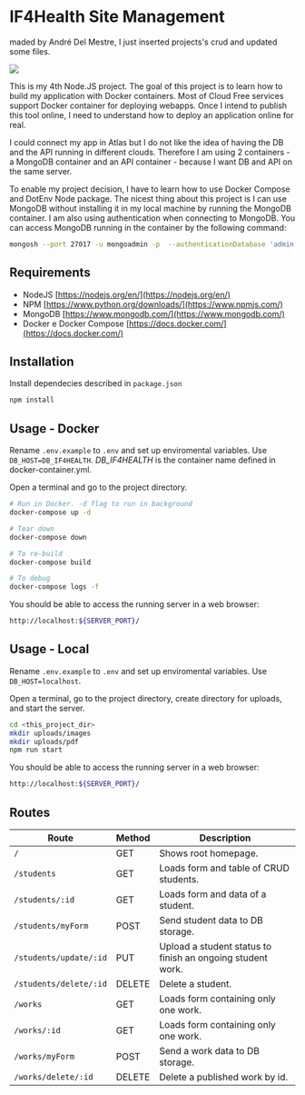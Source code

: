 # IF4Health Site Management

maded by André Del Mestre, I just inserted projects's crud and updated some files.

![](https://if4health.netlify.app/logo/opt-if4health-halfsize.png)

This is my 4th Node.JS project. The goal of this project is to learn how to build my application with Docker containers. Most of Cloud Free services support Docker container for deploying webapps. Once I intend to publish this tool online, I need to understand how to deploy an application online for real.

I could connect my app in Atlas but I do not like the idea of having the DB and the API running in different clouds. Therefore I am using 2 containers - a MongoDB container and an API container - because I want DB and API on the same server. 

To enable my project decision, I have to learn how to use Docker Compose and DotEnv Node package. The nicest thing about this project is I can use MongoDB without installing it in my local machine by running the MongoDB container. I am also using authentication when connecting to MongoDB. You can access MongoDB running in the container by the following command:

```sh
mongosh --port 27017 -u mongoadmin -p  --authenticationDatabase 'admin'
```

## Requirements
- NodeJS [https://nodejs.org/en/](https://nodejs.org/en/)
- NPM [https://www.python.org/downloads/](https://www.npmjs.com/)
- MongoDB [https://www.mongodb.com/](https://www.mongodb.com/)
- Docker e Docker Compose [https://docs.docker.com/](https://docs.docker.com/)

## Installation
Install dependecies described in `package.json`
```sh
npm install
```
## Usage - Docker
Rename `.env.example` to `.env` and set up enviromental variables. Use `DB_HOST=DB_IF4HEALTH`. *DB_IF4HEALTH* is the container name defined in docker-container.yml.

Open a terminal and go to the project directory.
```sh
# Run in Docker. -d flag to run in background
docker-compose up -d

# Tear down
docker-compose down

# To re-build
docker-compose build

# To debug
docker-compose logs -f
```

You should be able to access the running server in a web browser:
```sh
http://localhost:${SERVER_PORT}/
```

## Usage - Local
Rename `.env.example` to `.env` and set up enviromental variables. Use `DB_HOST=localhost`.

Open a terminal, go to the project directory, create directory for uploads, and start the server.
```sh
cd <this_project_dir>
mkdir uploads/images
mkdir uploads/pdf
npm run start
```
You should be able to access the running server in a web browser:
```sh
http://localhost:${SERVER_PORT}/
```

## Routes
| Route                   | Method | Description                                                |
|-------------------------|--------|------------------------------------------------------------|
| `/`                     | GET    | Shows root homepage.                                       |
| `/students`             | GET    | Loads form and table of CRUD students.                     |
| `/students/:id`         | GET    | Loads form and data of a student.                          |
| `/students/myForm`      | POST   | Send student data to DB storage.                           |
| `/students/update/:id`  | PUT    | Upload a student status to finish an ongoing student work. |
| `/students/delete/:id`  | DELETE | Delete a student.                                          |
| `/works`                | GET    | Loads form containing only one work.                       |
| `/works/:id`            | GET    | Loads form containing only one work.                       |
| `/works/myForm`         | POST   | Send a work data to DB storage.                            |
| `/works/delete/:id`     | DELETE | Delete a published work by id.                             |
